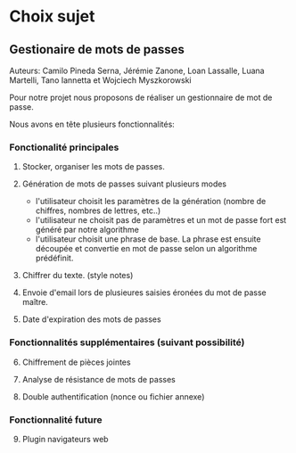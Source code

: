 # Choix sujet #

## Gestionaire de mots de passes ##

Auteurs: Camilo Pineda Serna, Jérémie Zanone, Loan Lassalle, Luana Martelli, Tano Iannetta et Wojciech Myszkorowski


Pour notre projet nous proposons de réaliser un gestionnaire de mot de passe.

Nous avons en tête plusieurs fonctionnalités:

### Fonctionalité principales ###
1. Stocker, organiser les mots de passes.

2. Génération de mots de passes suivant plusieurs modes
	* l'utilisateur choisit les paramètres de la génération (nombre de chiffres, nombres de lettres, etc..)
	* l'utilisateur ne choisit pas de paramètres et un mot de passe fort est généré par notre algorithme
	* l'utilisateur choisit une phrase de base. La phrase est ensuite découpée et convertie en mot de passe selon un algorithme prédéfinit.

3. Chiffrer du texte. (style notes)

4. Envoie d'email lors de plusieures saisies éronées du mot de passe maître.

5. Date d'expiration des mots de passes

### Fonctionnalités supplémentaires (suivant possibilité) ###

6. Chiffrement de pièces jointes

7. Analyse de résistance de mots de passes

8. Double authentification (nonce ou fichier annexe)

### Fonctionnalité future ###

9. Plugin navigateurs web
